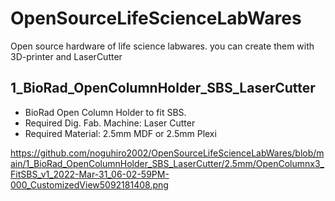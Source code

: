 # OpenSourceLifeScienceLabWares
Open source hardware of life science labwares. you can create them with 3D-printer and LaserCutter

## 1_BioRad_OpenColumnHolder_SBS_LaserCutter
- BioRad Open Column Holder to fit SBS.
- Required Dig. Fab. Machine: Laser Cutter
- Required Material: 2.5mm MDF or 2.5mm Plexi

https://github.com/noguhiro2002/OpenSourceLifeScienceLabWares/blob/main/1_BioRad_OpenColumnHolder_SBS_LaserCutter/2.5mm/OpenColumnx3_FitSBS_v1_2022-Mar-31_06-02-59PM-000_CustomizedView5092181408.png
